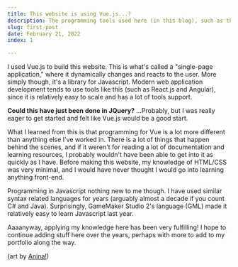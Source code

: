 ```yaml
---
title: This website is using Vue.js...?
description: The programming tools used here (in this blog), such as the nuxt content module, Vue.js and more ...
slug: first-post
date: February 21, 2022
index: 1

---
```


I used Vue.js to build this website. This is what's called a "single-page application," where it dynamically changes and reacts to the user. More simply though, it's a library for Javascript. Modern web application development tends to use tools like this (such as React.js and Angular), since it is relatively easy to scale and has a lot of tools support.

**Could this have just been done in JQuery?** ...Probably, but I was really eager to get started and felt like Vue.js would be a good start.

What I learned from this is that programming for Vue is a lot more different than anything else I've worked in. There is a lot of things that happen behind the scenes, and if it weren't for reading a lot of documentation and learning resources, I probably wouldn't have been able to get into it as quickly as I have. Before making this website, my knowledge of HTML/CSS was very minimal, and I would have never thought I would go into learning anything front-end.

Programming in Javascript nothing new to me though. I have used similar syntax related languages for years (arguably almost a decade if you count C# and Java). Surprisingly, GameMaker Studio 2's language (GML) made it relatively easy to learn Javascript last year.

Aaaanyway, applying my knowledge here has been very fulfilling! I hope to continue adding stuff here over the years, perhaps with more to add to my portfolio along the way.

<v-img src="pone.jpg" alt="Scripts"></v-img>
(art by [Anina!](https://twitter.com/NinnyDraws))